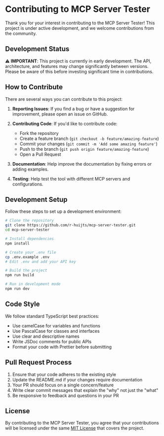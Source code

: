 # Contributing to MCP Server Tester

Thank you for your interest in contributing to the MCP Server Tester! This project is under active development, and we welcome contributions from the community.

## Development Status

⚠️ **IMPORTANT**: This project is currently in early development. The API, architecture, and features may change significantly between versions. Please be aware of this before investing significant time in contributions.

## How to Contribute

There are several ways you can contribute to this project:

1. **Reporting Issues**: If you find a bug or have a suggestion for improvement, please open an issue on GitHub.

2. **Contributing Code**: If you'd like to contribute code:
   - Fork the repository
   - Create a feature branch (`git checkout -b feature/amazing-feature`)
   - Commit your changes (`git commit -m 'Add some amazing feature'`)
   - Push to the branch (`git push origin feature/amazing-feature`)
   - Open a Pull Request

3. **Documentation**: Help improve the documentation by fixing errors or adding examples.

4. **Testing**: Help test the tool with different MCP servers and configurations.

## Development Setup

Follow these steps to set up a development environment:

```bash
# Clone the repository
git clone https://github.com/r-huijts/mcp-server-tester.git
cd mcp-server-tester

# Install dependencies
npm install

# Create your .env file
cp .env.example .env
# Edit .env and add your API key

# Build the project
npm run build

# Run in development mode
npm run dev
```

## Code Style

We follow standard TypeScript best practices:

- Use camelCase for variables and functions
- Use PascalCase for classes and interfaces
- Use clear and descriptive names
- Write JSDoc comments for public APIs
- Format your code with Prettier before submitting

## Pull Request Process

1. Ensure that your code adheres to the existing style
2. Update the README.md if your changes require documentation
3. Your PR should focus on a single concern/feature
4. Write clear commit messages that explain the "why" not just the "what"
5. Be responsive to feedback and questions in your PR

## License

By contributing to the MCP Server Tester, you agree that your contributions will be licensed under the same [MIT License](LICENSE) that covers the project. 